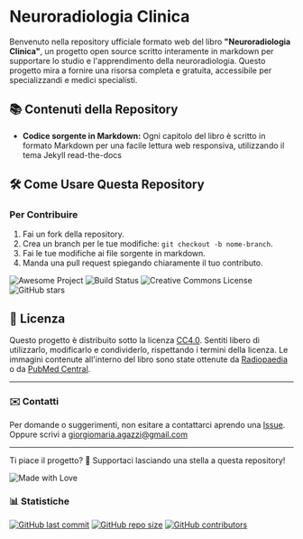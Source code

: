 # Neuroradiologia Clinica

Benvenuto nella repository ufficiale formato web del libro **"Neuroradiologia Clinica"**, un progetto open source scritto interamente in markdown per supportare lo studio e l'apprendimento della neuroradiologia. Questo progetto mira a fornire una risorsa completa e gratuita, accessibile per specializzandi e medici specialisti.

## 📚 Contenuti della Repository

- **Codice sorgente in Markdown:** Ogni capitolo del libro è scritto in formato Markdown per una facile lettura web responsiva, utilizzando il tema Jekyll read-the-docs

## 🛠️ Come Usare Questa Repository

### Per Contribuire
1. Fai un fork della repository.
2. Crea un branch per le tue modifiche: `git checkout -b nome-branch`.
3. Fai le tue modifiche ai file sorgente in markdown.
4. Manda una pull request spiegando chiaramente il tuo contributo.


![Awesome Project](https://img.shields.io/badge/awesome-project-green)
![Build Status](https://img.shields.io/github/actions/workflow/status/gmadevs/neuroradiologia/ci.yml?branch=main)
![Creative Commons License](https://img.shields.io/badge/license-CC--BY--NC--SA%204.0-lightgrey)  
![GitHub stars](https://img.shields.io/github/stars/gmadevs/neuroradiologia?style=social)  


## 📜 Licenza

Questo progetto è distribuito sotto la licenza [CC4.0](LICENSE). Sentiti libero di utilizzarlo, modificarlo e condividerlo, rispettando i termini della licenza.
Le immagini contenute all'interno del libro sono state ottenute da [Radiopaedia](https://radiopaedia.org) o da [PubMed Central](https://pmc.ncbi.nlm.nih.gov/).

---

### ✉️ Contatti

Per domande o suggerimenti, non esitare a contattarci aprendo una [Issue](https://github.com/gmadevs/neuroradiologia/issues).
Oppure scrivi a giorgiomaria.agazzi@gmail.com

---

Ti piace il progetto? 🌟 Supportaci lasciando una stella a questa repository!

![Made with Love](https://img.shields.io/badge/Made%20with-%E2%9D%A4-red)

### 📊 Statistiche

[![GitHub last commit](https://img.shields.io/github/last-commit/gmadevs/neuroradiologia)](https://github.com/gmadevs/neuroradiologia/commits)
[![GitHub repo size](https://img.shields.io/github/repo-size/gmadevs/neuroradiologia)](https://github.com/gmadevs/neuroradiologia)
[![GitHub contributors](https://img.shields.io/github/contributors/gmadevs/neuroradiologia)](https://github.com/gmadevs/neuroradiologia/graphs/contributors)